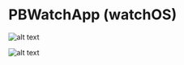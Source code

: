 # PBWatchApp (watchOS)

![alt text](https://danpayne.info/pb.png)

![alt text](https://danpayne.info/static/media/portfolio5.7d073e6ba518b863bd7b.png)
